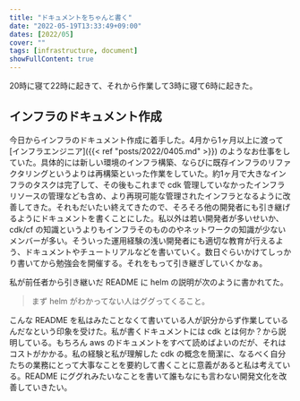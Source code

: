```yaml
---
title: "ドキュメントをちゃんと書く"
date: "2022-05-19T13:33:49+09:00"
dates: [2022/05]
cover: ""
tags: [infrastructure, document]
showFullContent: true
---
```


20時に寝て22時に起きて、それから作業して3時に寝て6時に起きた。

## インフラのドキュメント作成

今日からインフラのドキュメント作成に着手した。4月から1ヶ月以上に渡って [インフラエンジニア]({{< ref "posts/2022/0405.md" >}}) のようなお仕事をしていた。具体的には新しい環境のインフラ構築、ならびに既存インフラのリファクタリングというよりは再構築といった作業をしていた。約1ヶ月で大きなインフラのタスクは完了して、その後もこれまで cdk 管理していなかったインフラリソースの管理なども含め、より再現可能な管理されたインフラとなるように改善してきた。それもだいたい終えてきたので、そろそろ他の開発者にも引き継げるようにドキュメントを書くことにした。私以外は若い開発者が多いせいか、cdk/cf の知識というよりもインフラそのもののやネットワークの知識が少ないメンバーが多い。そういった運用経験の浅い開発者にも適切な教育が行えるよう、ドキュメントやチュートリアルなどを書いていく。数日ぐらいかけてしっかり書いてから勉強会を開催する。それをもって引き継ぎしていくかなぁ。

私が前任者から引き継いだ README に helm の説明が次のように書かれてた。

> まず helm がわかってない人はググってくること。

こんな README を私はみたことなくて書いている人が訳分からず作業しているんだなという印象を受けた。私が書くドキュメントには cdk とは何か？から説明している。もちろん aws のドキュメントをすべて読めばよいのだが、それはコストがかかる。私の経験と私が理解した cdk の概念を簡潔に、なるべく自分たちの業務にとって大事なことを要約して書くことに意義があると私は考えている。README にググれみたいなことを書いて誰もなにも言わない開発文化を改善していきたい。
